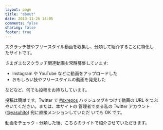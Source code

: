 ```yaml
---
layout: page
title: "about"
date: 2013-11-26 14:05
comments: false
sharing: false
footer: true
---
```


スクラッチ技やフリースタイル動画を収集し、分類して紹介することに特化し
たサイトです。

さまざまなスクラッチ関連動画を常時募集しています:

 * Instagram や YouTube などに動画をアップロードした
 * おもしろい技やフリースタイルの動画を発見した

などなど、何でも投稿をお待ちしています。

投稿は簡単です。Twitter で
[#sxrepos](https://twitter.com/search?q=%23sxrepos&src=typd&f=realtime)
ハッシュタグをつけて動画の URL をつぶやいてください。または、本サイトの
管理者である私の Twitter アカウント
([@yasuhito](http://twitter.com/yasuhito)) 宛に直接メンションしていただ
いても OK です。

動画をチェック・分類した後、こちらのサイトで紹介させていただきます。
